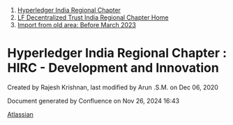 1. [Hyperledger India Regional Chapter](index.html)
2. [LF Decentralized Trust India Regional Chapter Home](LF-Decentralized-Trust-India-Regional-Chapter-Home_19169282.html)
3. [Import from old area: Before March 2023](19169344.html)

# Hyperledger India Regional Chapter : HIRC - Development and Innovation

Created by Rajesh Krishnan, last modified by Arun .S.M. on Dec 06, 2020

Document generated by Confluence on Nov 26, 2024 16:43

[Atlassian](http://www.atlassian.com/)
